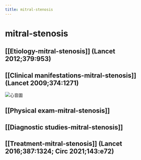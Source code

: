 ```yaml
---
title: mitral-stenosis
---
```

# mitral-stenosis

## [[Etiology-mitral-stenosis]] (Lancet 2012;379:953)
## [[Clinical manifestations-mitral-stenosis]] (Lancet 2009;374:1271)
![心音圖](https://i.imgur.com/YGQ1D9s.png)
## [[Physical exam-mitral-stenosis]]
## [[Diagnostic studies-mitral-stenosis]]
## [[Treatment-mitral-stenosis]] (Lancet 2016;387:1324; Circ 2021;143:e72)
